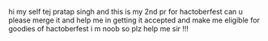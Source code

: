 hi my self tej pratap singh and this is my 2nd pr for hactoberfest
can u please merge it and help me in getting it accepted and make me eligible for goodies of hactoberfest
i m noob so plz help me sir  !!!


